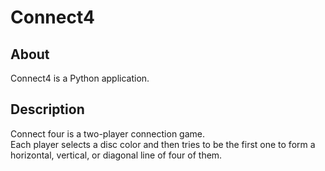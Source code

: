# Connect4

## About
Connect4 is a Python application.

## Description
Connect four is a two-player connection game.<br />
Each player selects a disc color and then tries to be the first one to form a horizontal, vertical, or diagonal line of four of them.
